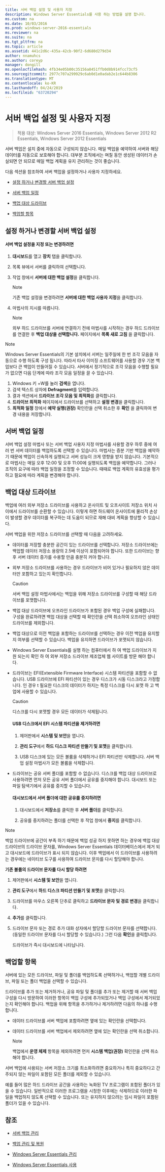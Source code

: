 ```yaml
---
title: 서버 백업 설정 및 사용자 지정
description: Windows Server Essentials를 사용 하는 방법을 설명 합니다.
ms.custom: na
ms.date: 10/03/2016
ms.prod: windows-server-2016-essentials
ms.reviewer: na
ms.suite: na
ms.tgt_pltfrm: na
ms.topic: article
ms.assetid: 441c2d6c-435a-42cb-90f2-6d680d279d34
author: nnamuhcs
ms.author: coreyp
manager: dongill
ms.openlocfilehash: 4fb34e05b00c35156a8451ffb0d8b914fcc73cf5
ms.sourcegitcommit: 2977c707a299929c6ab0d1e0adab2e1c644b8306
ms.translationtype: MT
ms.contentlocale: ko-KR
ms.lasthandoff: 04/24/2019
ms.locfileid: "63720294"
---
```

# <a name="set-up-or-customize-server-backup"></a>서버 백업 설정 및 사용자 지정

>적용 대상: Windows Server 2016 Essentials, Windows Server 2012 R2 Essentials, Windows Server 2012 Essentials
  
 서버 백업은 설치 중에 자동으로 구성되지 않습니다. 매일 백업을 예약하여 서버와 해당 데이터를 자동으로 보호해야 합니다. 대부분 조직에서는 며칠 동안 생성된 데이터가 손실되면 안 되므로 매일 백업 계획을 유지 관리하는 것이 좋습니다.  
  
 다음 섹션을 참조하여 서버 백업을 설정하거나 사용자 지정하세요.  
  
-   [설정 하거나 변경할 서버 백업 설정](Set-up-or-customize-server-backup.md#BKMK_1)  
  
-   [서버 백업 일정](Set-up-or-customize-server-backup.md#BKMK_2)  
  
-   [백업 대상 드라이브](Set-up-or-customize-server-backup.md#BKMK_Target)  
  
-   [백업할 항목](Set-up-or-customize-server-backup.md#BKMK_4)  
  
##  <a name="BKMK_1"></a> 설정 하거나 변경할 서버 백업 설정  
  
#### <a name="to-set-up-or-change-server-backup-settings"></a>서버 백업 설정을 지정 또는 변경하려면  
  
1.  **대시보드**를 열고 **장치** 탭을 클릭합니다.  
  
2.  목록 뷰에서 서버를 클릭하여 선택합니다.  
  
3.  작업 창에서 **서버에 대한 백업 설정**을 클릭합니다.  
  
    > [!NOTE]
    >  기존 백업 설정을 변경하려면 **서버에 대한 백업 사용자 지정**을 클릭합니다.  
  
4.  마법사의 지시를 따릅니다.  
  
    > [!NOTE]
    >  외부 하드 드라이브를 서버에 연결하기 전에 마법사를 시작하는 경우 하드 드라이브를 연결한 후 **백업 대상을 선택합니다.** 페이지에서 **목록 새로 고침** 을 클릭합니다.  
  
> [!NOTE]
>  Windows Server Essentials의 기본 설치에서 서버는 일주일에 한 번 조각 모음을 자동으로 수행 하도록 구성 됩니다. 따라서 타사 이미징 소프트웨어를 사용할 경우 기본 백업보다 큰 백업이 만들어질 수 있습니다. 서버에서 정기적으로 조각 모음을 수행할 필요가 없으면 다음 단계에 따라 조각 모음 일정을 끌 수 있습니다.  
>   
>  1.  Windows 키 +W를 눌러 **검색**을 엽니다.  
> 2.  검색 텍스트 상자에 **Defragment**를 입력합니다.  
> 3.  결과 섹션에서 **드라이브 조각 모음 및 최적화**를 클릭합니다.  
> 4.  **드라이브 최적화** 페이지에서 드라이브를 선택하고 **설정 변경**을 클릭합니다.  
> 5.  **최적화 일정** 창에서 **예약 실행(권장)** 확인란을 선택 취소한 후 **확인** 을 클릭하여 변경 내용을 저장합니다.  
  
##  <a name="BKMK_2"></a> 서버 백업 일정  
 서버 백업 설정 마법사 또는 서버 백업 사용자 지정 마법사를 사용할 경우 하루 중에 여러 번 서버 데이터를 백업하도록 선택할 수 있습니다. 마법사는 증분 기반 백업을 예약하기 때문에 백업이 신속하게 실행되고 서버 성능이 크게 영향을 받지 않습니다. 기본적으로 마법사는 매일 오후 12:00 및 오후 11:00에 실행되도록 백업을 예약합니다. 그러나 조직의 요구에 따라 백업 일정을 조정할 수 있습니다. 때때로 백업 계획의 유효성을 평가하고 필요에 따라 계획을 변경해야 합니다.  
  
##  <a name="BKMK_Target"></a> 백업 대상 드라이브  
 백업에 여러 외부 저장소 드라이브를 사용하고 온사이트 및 오프사이트 저장소 위치 사이에서 드라이브를 순환할 수 있습니다. 이렇게 하면 하드웨어 온사이트에 물리적 손상이 발생할 경우 데이터를 복구하는 데 도움이 되므로 재해 대비 계획을 향상할 수 있습니다.  
  
 서버 백업을 위한 저장소 드라이브를 선택할 때 다음을 고려하세요.  
  
-   데이터를 저장할 충분한 공간이 있는 드라이브를 선택합니다. 저장소 드라이브에는 백업할 데이터 저장소 용량의 2.5배 이상이 포함되어야 합니다. 또한 드라이브는 향후 서버 데이터 증가를 수용할 만큼 충분히 커야 합니다.  
  
-   외부 저장소 드라이브를 사용하는 경우 드라이브가 비어 있거나 필요하지 않은 데이터만 포함하고 있는지 확인합니다.  
  
    > [!CAUTION]
    >  서버 백업 설정 마법사에서는 백업을 위해 저장소 드라이브를 구성할 때 해당 드라이브를 포맷합니다.  
  
-   백업 대상 드라이브에 오프라인 드라이브가 포함된 경우 백업 구성에 실패합니다. 구성을 완료하려면 백업 대상을 선택할 때 확인란을 선택 취소하여 오프라인 상태인 드라이브를 제외합니다.  
  
-   백업 대상으로 이전 백업을 포함하는 드라이브를 선택하는 경우 이전 백업을 유지할지 여부를 선택할 수 있습니다. 백업을 유지하면 드라이브가 포맷되지 않습니다.  
  
-   Windows Server Essentials를 실행 하는 컴퓨터에서 하 여 백업 드라이브가 지원 되는지 확인 하 여 외부 저장소 드라이브 제조업체 웹 사이트를 방문 해야 합니다.  
  
-   드라이브는 EFI(Extensible Firmware Interface) 시스템 파티션을 포함할 수 없습니다. USB 드라이브에 EFI 파티션이 있는 경우 디스크가 시동 디스크라고 가정합니다. 인 경우 t 필요한 디스크의 데이터가 하지는 특정 디스크를 다시 포맷 하 고 백업에 사용할 수 있습니다.  
  
    > [!CAUTION]
    >  디스크를 다시 포맷할 경우 모든 데이터가 삭제됩니다.  
  
    #### <a name="to-remove-an-efi-system-partition-from-a-usb-disk"></a>USB 디스크에서 EFI 시스템 파티션을 제거하려면  
  
    1.  제어판에서 **시스템 및 보안**을 엽니다.  
  
    2.  **관리 도구**에서 **하드 디스크 파티션 만들기 및 포맷**을 클릭합니다.  
  
    3.  USB 디스크에 있는 모든 볼륨을 삭제하거나 EFI 파티션만 삭제합니다. 서버 백업 설정 마법사가 모든 볼륨을 삭제합니다.  
  
-   드라이브는 공유 서버 폴더를 포함할 수 없습니다. 디스크를 백업 대상 드라이브로 사용하려면 먼저 모든 공유 서버 폴더에서 공유를 중지해야 합니다. 대시보드 또는 파일 탐색기에서 공유를 중지할 수 있습니다.  
  
    #### <a name="to-stop-sharing-on-a-server-folder-from-the-dashboard"></a>대시보드에서 서버 폴더에 대한 공유를 중지하려면  
  
    1.  대시보드에서 **저장소**를 클릭한 후 **서버 폴더**를 클릭합니다.  
  
    2.  공유를 중지하려는 폴더를 선택한 후 작업 창에서 **중지**를 클릭합니다.  
  
> [!NOTE]
>  백업 드라이브에 공간이 부족 하기 때문에 백업 성공 하지 못하면 하는 경우에 백업 대상 드라이브의 드라이브 문자를, Windows Server Essentials 데이터베이스에서 제거 되 고 대시보드에 드라이브가 표시 되지 않습니다. 이후 백업에서 이 드라이브를 사용하려는 경우에는 네이티브 도구를 사용하여 드라이브 문자를 다시 할당해야 합니다.  
>   
>  **기존 볼륨의 드라이브 문자를 다시 할당 하려면**  
>   
>  1.  제어판에서 **시스템 및 보안**을 엽니다.  
> 2.  **관리 도구**에서 **하드 디스크 파티션 만들기 및 포맷**을 클릭합니다.  
> 3.  드라이브를 마우스 오른쪽 단추로 클릭하고 **드라이브 문자 및 경로 변경**을 클릭합니다.  
> 4.  **추가**를 클릭합니다.  
> 5.  드라이브 문자 또는 경로 추가 대화 상자에서 할당할 드라이브 문자를 선택합니다. (동일한 드라이브 문자를 다시 할당할 수 있습니다.) 그런 다음 **확인**을 클릭합니다.  
>   
>      드라이브가 즉시 대시보드에 나타납니다.  
  
##  <a name="BKMK_4"></a> 백업할 항목  
 서버에 있는 모든 드라이브, 파일 및 폴더를 백업하도록 선택하거나, 백업할 개별 드라이브, 파일 또는 폴더 백업을 선택할 수 있습니다.  
  
 드라이브를 추가 또는 제거하거나, 공유 파일 및 폴더를 추가 또는 제거할 때 서버 백업 구성을 다시 방문하여 이러한 항목이 백업 구성에 추가되었거나 백업 구성에서 제거되었는지 확인해야 합니다. 백업을 위해 항목을 추가하거나 제거하려면 다음의 하나를 수행합니다.  
  
-   데이터 드라이브를 서버 백업에 포함하려면 옆에 있는 확인란을 선택합니다.  
  
-   데이터 드라이브를 서버 백업에서 제외하려면 옆에 있는 확인란을 선택 취소합니다.  
  
    > [!NOTE]
    >  백업에서 **운영 체제** 항목을 제외하려면 먼저 **시스템 백업(권장)** 확인란을 선택 취소해야 합니다.  
  
 서버 백업에 사용되는 서버 저장소 크기를 최소화하려면 중요하거나 특히 중요하다고 간주되지 않는 파일이 포함된 모든 폴더를 제외할 수 있습니다.  
  
 예를 들어 많은 하드 드라이브 공간을 사용하는 녹화된 TV 프로그램이 포함된 폴더가 있을 수 있습니다. 일반적으로 이러한 프로그램을 시청한 이후에는 삭제하므로 이러한 파일을 백업하지 않도록 선택할 수 있습니다. 또는 유지하지 않으려는 임시 파일이 포함된 폴더가 있을 수 있습니다.  
  
## <a name="see-also"></a>참조  
  
-   [서버 백업 관리](Manage-Server-Backup-in-Windows-Server-Essentials.md)  
  
-   [백업 관리 및 복원](Manage-Backup-and-Restore-in-Windows-Server-Essentials.md)  
  
-   [Windows Server Essentials 관리](Manage-Windows-Server-Essentials.md)  
  
-   [Windows Server Essentials 사용](../use/Use-Windows-Server-Essentials.md)
